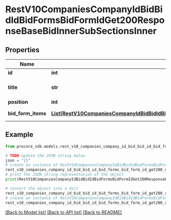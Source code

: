# RestV10CompaniesCompanyIdBidBidIdBidFormsBidFormIdGet200ResponseBaseBidInnerSubSectionsInner


## Properties

Name | Type | Description | Notes
------------ | ------------- | ------------- | -------------
**id** | **int** | ID | [optional] 
**title** | **str** | Sub Section Title | [optional] 
**position** | **int** | Position | [optional] 
**bid_form_items** | [**List[RestV10CompaniesCompanyIdBidBidIdBidFormsBidFormIdGet200ResponseBaseBidInnerBidFormItemsInner]**](RestV10CompaniesCompanyIdBidBidIdBidFormsBidFormIdGet200ResponseBaseBidInnerBidFormItemsInner.md) | Bid Form Items | [optional] 

## Example

```python
from procore_sdk.models.rest_v10_companies_company_id_bid_bid_id_bid_forms_bid_form_id_get200_response_base_bid_inner_sub_sections_inner import RestV10CompaniesCompanyIdBidBidIdBidFormsBidFormIdGet200ResponseBaseBidInnerSubSectionsInner

# TODO update the JSON string below
json = "{}"
# create an instance of RestV10CompaniesCompanyIdBidBidIdBidFormsBidFormIdGet200ResponseBaseBidInnerSubSectionsInner from a JSON string
rest_v10_companies_company_id_bid_bid_id_bid_forms_bid_form_id_get200_response_base_bid_inner_sub_sections_inner_instance = RestV10CompaniesCompanyIdBidBidIdBidFormsBidFormIdGet200ResponseBaseBidInnerSubSectionsInner.from_json(json)
# print the JSON string representation of the object
print(RestV10CompaniesCompanyIdBidBidIdBidFormsBidFormIdGet200ResponseBaseBidInnerSubSectionsInner.to_json())

# convert the object into a dict
rest_v10_companies_company_id_bid_bid_id_bid_forms_bid_form_id_get200_response_base_bid_inner_sub_sections_inner_dict = rest_v10_companies_company_id_bid_bid_id_bid_forms_bid_form_id_get200_response_base_bid_inner_sub_sections_inner_instance.to_dict()
# create an instance of RestV10CompaniesCompanyIdBidBidIdBidFormsBidFormIdGet200ResponseBaseBidInnerSubSectionsInner from a dict
rest_v10_companies_company_id_bid_bid_id_bid_forms_bid_form_id_get200_response_base_bid_inner_sub_sections_inner_from_dict = RestV10CompaniesCompanyIdBidBidIdBidFormsBidFormIdGet200ResponseBaseBidInnerSubSectionsInner.from_dict(rest_v10_companies_company_id_bid_bid_id_bid_forms_bid_form_id_get200_response_base_bid_inner_sub_sections_inner_dict)
```
[[Back to Model list]](../README.md#documentation-for-models) [[Back to API list]](../README.md#documentation-for-api-endpoints) [[Back to README]](../README.md)


